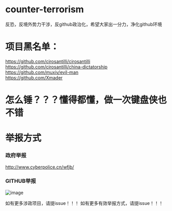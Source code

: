 # counter-terrorism
反恐，反境外势力干涉，反github政治化，希望大家出一分力，净化github环境


# 项目黑名单：  
https://github.com/cirosantilli/cirosantilli  
https://github.com/cirosantilli/china-dictatorship  
https://github.com/muxiv/evil-man  
https://github.com/Xmader  


# 怎么锤？？？懂得都懂，做一次键盘侠也不错

# 举报方式
### 政府举报
http://www.cyberpolice.cn/wfjb/
### GITHUB举报
![image](https://user-images.githubusercontent.com/21185908/125169095-41070a80-e1db-11eb-89ed-3bd6fd5db55a.png)

如有更多涉政项目，请提issue！！！
如有更多有效举报方式，请提issue！！！
